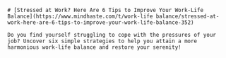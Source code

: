 
    # [Stressed at Work? Here Are 6 Tips to Improve Your Work-Life Balance](https://www.mindhaste.com/t/work-life balance/stressed-at-work-here-are-6-tips-to-improve-your-work-life-balance-352)

    Do you find yourself struggling to cope with the pressures of your job? Uncover six simple strategies to help you attain a more harmonious work-life balance and restore your serenity!
    